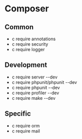 # Composer

## Common

- c require annotations
- c require security
- c require logger

## Development

- c require server --dev
- c require phpunit/phpunit --dev
- c require phpunit --dev
- c require profiler --dev
- c require make --dev
 
## Specific

- c require orm
- c require mail
